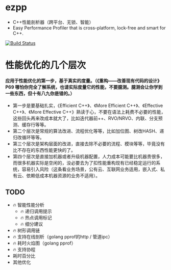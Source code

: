 # ezpp

- C++性能剖析器（跨平台、无锁、智能）
- Easy Performance Profiler that is cross-platform, lock-free and smart for C++.

[![Build Status](https://semaphoreci.com/api/v1/orca-zhang-91/ezpp/branches/master/shields_badge.svg)](https://semaphoreci.com/orca-zhang-91/ezpp)

# 性能优化的几个层次

#### 应用于性能优化的第一步，基于真实的度量。（《重构——改善现有代码的设计》P69 哪怕你完全了解系统，也请实际度量它的性能，不要臆测。臆测会让你学到一些东西，但十有八九你是错的。）

- 第一步是要基础扎实，《Efficient C++》、《More Efficient C++》、《Effective C++》、《More Effective C++》熟读于心，不要在语法上耗费不必要的性能，这些回头再来改成本就大了，比如迭代器前++、RVO/NRVO、内联、分支预测、缓存行等等。
- 第二个层次是常规的算法改进、流程优化等等，比如加位图、树改HASH、递归改循环等等。
- 第三个层次是架构层面的改进，直接去除不必要的流程、模块等等，毕竟没有比不存在的东西性能更快的了。
- 第四个层次是直接加机器或者升级机器配置，人力成本可能要比机器贵很多，而很多机器实际是空闲的，没必要去为了扣性能重构现有已经稳定运行的系统，容易引入风险（这条看业务场景，公有云、互联网业务适用，嵌入式、私有云、依赖低成本机器资源的业务不适用）。

## TODO

- 🔥 智能性能分析
  - 🔥 递归调用提示
  - 🔥 热点调用标记
  - 🔥 细分建议
- 🔥 树形调用链
- 🔥 支持在线剖析（golang pprof的http / 管道ipc）
- 🔥 耗时火焰图（golang pprof）
- 🔥 支持协程
- 耗时百分比
- 其他优化
